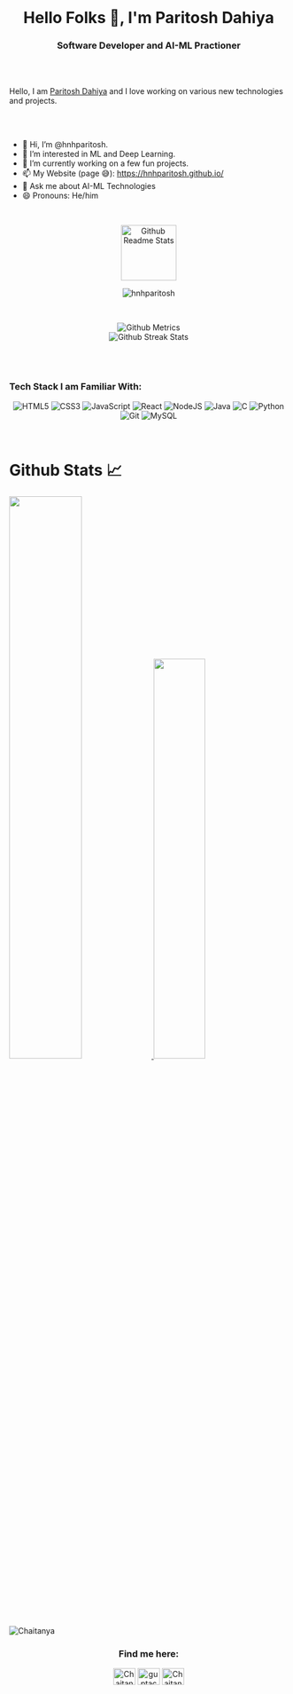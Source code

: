 <!--# Namaste 🙏-->
<br>

<h1 align="center">Hello Folks 👋, I'm Paritosh Dahiya</h1>
<h3 align="center">Software Developer and AI-ML Practioner</h3>
<br>

<br>

Hello, I am [Paritosh Dahiya](https://www.linkedin.com/in/paritoshdahiya/) and I love working on various new technologies and projects. 

  <br><br>
 
- 👋 Hi, I’m @hnhparitosh.
- 👀 I’m interested in ML and Deep Learning.
- 🌱 I’m currently working on a few fun projects.
- 📫 My Website (page 😅): https://hnhparitosh.github.io/
- 💬 Ask me about AI-ML Technologies
- 😄 Pronouns: He/him
<br>

<p align="center">
 <img width="100px" src="https://res.cloudinary.com/anuraghazra/image/upload/v1594908242/logo_ccswme.svg" align="center" alt="Github Readme Stats" />
 <p align="center"> <img src="https://komarev.com/ghpvc/?username=hnhparitosh" alt="hnhparitosh"/> </p> 
</p>


<!--![](https://komarev.com/ghpvc/?username=hnhparitosh)-->


<br>
<p align="center">
  
<img src="https://metrics.lecoq.io/hnhparitosh" alt="Github Metrics">
  
  <br>
  
<img src="https://github-readme-streak-stats.herokuapp.com/?user=hnhparitosh&theme=algolia" alt="Github Streak Stats">
  
</p>

<br><br>
### Tech Stack I am Familiar With:

<p align="center">
<img alt="HTML5" src="https://img.shields.io/badge/html5%20-%23E34F26.svg?&style=for-the-badge&logo=html5&logoColor=white"/>
<img alt="CSS3" src="https://img.shields.io/badge/css3%20-%231572B6.svg?&style=for-the-badge&logo=css3&logoColor=white"/>
<img alt="JavaScript" src="https://img.shields.io/badge/javascript%20-%23323330.svg?&style=for-the-badge&logo=javascript&logoColor=%23F7DF1E"/>
<img alt="React" src="https://img.shields.io/badge/react%20-%2320232a.svg?&style=for-the-badge&logo=react&logoColor=%2361DAFB"/>
<img alt="NodeJS" src="https://img.shields.io/badge/node.js%20-%2343853D.svg?&style=for-the-badge&logo=node.js&logoColor=white"/>
<img alt="Java" src ="https://img.shields.io/badge/java%20-%23E34F26.svg?&style=for-the-badge&logo=java&logoColor=white"/>
<img alt="C" src="https://img.shields.io/badge/c%20-%2300599C.svg?&style=for-the-badge&logo=c&logoColor=white"/>
<img alt="Python" src="https://img.shields.io/badge/python%20-%2314354C.svg?&style=for-the-badge&logo=python&logoColor=white"/>
<img alt="Git" src="https://img.shields.io/badge/git%20-%23E34F26.svg?&style=for-the-badge&logo=git&logoColor=white"/>
<img alt="MySQL" src="https://img.shields.io/badge/mysql%20-%2300599C.svg?&style=for-the-badge&logo=mysql&logoColor=white"/>
<br/>
</p>

<br>

# Github Stats 📈

<a href="https://github.com/hnhparitosh">
    <img src="https://github-readme-stats.vercel.app/api?username=hnhparitosh&count_private=true&show_icons=true&hide_border=true"
                    width="51%" />
</a>
<a href="https://github.com/hnhparitosh?tab=repositories">
  <img src="https://github-readme-stats.vercel.app/api/top-langs/?username=hnhparitosh&layout=compact&langs_count=10&hide_border=true"
                    width="43%" />
</a>

<br><br>
![Chaitanya](https://activity-graph.herokuapp.com/graph?username=hnhparitosh&theme=react-dark&show_icons=true&count_private=true&area=true&hide_border=true)
<!--<img src="https://activity-graph.herokuapp.com/graph?username=hnhparitosh&show_icons=true&count_private=true&area=true&hide_border=true" /> -->

<h3 align="center">Find me here:</h3>
<p align="center">
 <a href="https://www.leetcode.com/hnhparitosh" target="blank"><img align="center" src="https://raw.githubusercontent.com/rahuldkjain/github-profile-readme-generator/master/src/images/icons/Social/leet-code.svg" alt="Chaitanya31612/" height="30" width="40" /></a>
 <a href="https://www.linkedin.com/in/paritoshdahiya/" target="blank"><img align="center" src="https://raw.githubusercontent.com/rahuldkjain/github-profile-readme-generator/master/src/images/icons/Social/linked-in-alt.svg" alt="guptachaitanya" height="30" width="40" /></a>
<a href="https://twitter.com/hnhparitosh" target="blank"><img align="center" src="https://raw.githubusercontent.com/rahuldkjain/github-profile-readme-generator/master/src/images/icons/Social/twitter.svg" alt="Chaitan33456747" height="30" width="40" /></a>
</p>
